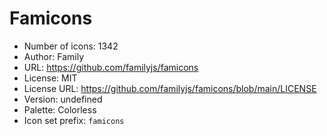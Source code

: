 # Famicons

- Number of icons: 1342
- Author: Family
- URL: https://github.com/familyjs/famicons
- License: MIT
- License URL: https://github.com/familyjs/famicons/blob/main/LICENSE
- Version: undefined
- Palette: Colorless
- Icon set prefix: `famicons`
